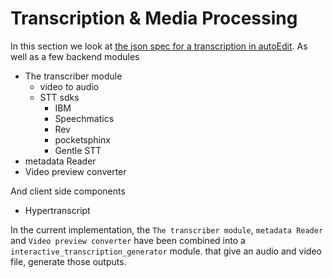 # Transcription & Media Processing

In this section we look at [the json spec for a transcription in autoEdit](transcriptions/). As well as a few backend modules

* The transcriber module
  * video to audio 
  * STT sdks
    * IBM 
    * Speechmatics
    * Rev
    * pocketsphinx
    * Gentle STT
* metadata Reader
* Video preview converter

And client side components

* Hypertranscript 

In the current implementation, the `The transcriber module`, `metadata Reader` and `Video preview converter` have been combined into a `interactive_transcription_generator` module. that give an audio and video file, generate those outputs.

